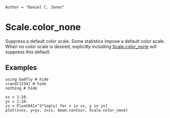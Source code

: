```@meta
Author = "Daniel C. Jones"
```

# Scale.color_none

Suppress a default color scale. Some statistics impose a default color scale.
When no color scale is desired, explicitly including [Scale.color_none](@ref) will
suppress this default.

## Examples

```@example 1
using Gadfly # hide
srand(1234) # hide
nothing # hide
```

```@example 1
xs = 1:10.
ys = 1:10.
zs = Float64[x^2*log(y) for x in xs, y in ys]
plot(x=xs, y=ys, z=zs, Geom.contour, Scale.color_none)
```
